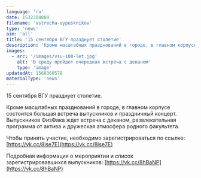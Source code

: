 ```yaml
---
language: 'ru'
date: 1532304000
filename: 'vstrecha-vypusknikov'
type: 'news'
aim: 'all'
title: '15 сентября ВГУ празднует столетие'
description: 'Кроме масштабных празднований в городе, в главном корпусе состоится большая...'
images:
  - src: '/images/vsu-100-let.jpg'
    alt: 'В среду пройдет очередная встреча с деканом'
    type: 'image'
updatedAt: 1568360578
materialType: 'news'
---
```

15 сентября ВГУ празднует столетие.

Кроме масштабных празднований в городе, в главном корпусе состоится большая встреча выпускников и праздничный концерт. Выпускников ФизФака ждет встреча с деканом, развлекательная программа от актива и дружеская атмосфера родного факультета.

Чтобы принять участие, необходимо зарегистрироваться по ссылке: [https://vk.cc/8ise7E](https://vk.cc/8ise7E)

Подробная информация о мероприятии и список зарегистрировавшихся выпускников: [https://vk.cc/8hBaNP](https://vk.cc/8hBaNP)
